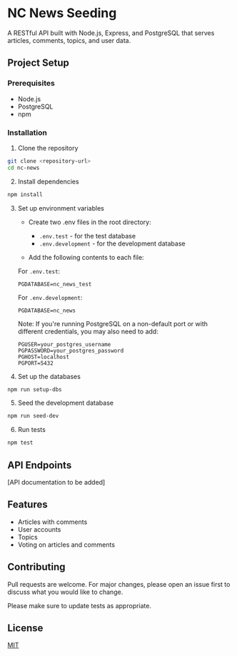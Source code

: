 # NC News Seeding

A RESTful API built with Node.js, Express, and PostgreSQL that serves articles, comments, topics, and user data.

## Project Setup

### Prerequisites
- Node.js
- PostgreSQL
- npm

### Installation

1. Clone the repository
```bash
git clone <repository-url>
cd nc-news
```

2. Install dependencies
```bash
npm install
```

3. Set up environment variables
   - Create two .env files in the root directory:
     - `.env.test` - for the test database
     - `.env.development` - for the development database
   
   - Add the following contents to each file:

   For `.env.test`:
   ```
   PGDATABASE=nc_news_test
   ```

   For `.env.development`:
   ```
   PGDATABASE=nc_news
   ```

   Note: If you're running PostgreSQL on a non-default port or with different credentials, you may also need to add:
   ```
   PGUSER=your_postgres_username
   PGPASSWORD=your_postgres_password
   PGHOST=localhost
   PGPORT=5432
   ```

4. Set up the databases
```bash
npm run setup-dbs
```

5. Seed the development database
```bash
npm run seed-dev
```

6. Run tests
```bash
npm test
```

## API Endpoints

[API documentation to be added]

## Features

- Articles with comments
- User accounts
- Topics
- Voting on articles and comments

## Contributing

Pull requests are welcome. For major changes, please open an issue first to discuss what you would like to change.

Please make sure to update tests as appropriate.

## License

[MIT](https://choosealicense.com/licenses/mit/)
